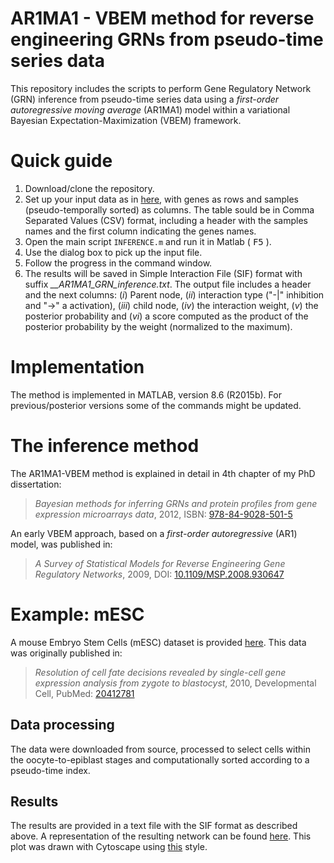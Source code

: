 AR1MA1 - VBEM method for reverse engineering GRNs from pseudo-time series data
====

This repository includes the scripts to perform Gene Regulatory Network (GRN) inference from pseudo-time series data using a *first-order autoregressive moving average* (AR1MA1) model within a variational Bayesian Expectation-Maximization (VBEM) framework.


# Quick guide

1. Download/clone the repository.
1. Set up your input data as in [here](https://github.com/mscastillo/GRNVBEM/blob/master/mESC/embryo.csv), with genes as rows and samples (pseudo-temporally sorted) as columns. The table sould be in Comma Separated Values (CSV) format, including a header with the samples names and the first column indicating the genes names.
1. Open the main script `INFERENCE.m` and run it in Matlab ( <kbd>F5</kbd> ).
1. Use the dialog box to pick up the input file.
1. Follow the progress in the command window.
1. The results will be saved in Simple Interaction File (SIF) format with suffix *__AR1MA1_GRN_inference.txt*. The output file includes a header and the next columns: (*i*) Parent node, (*ii*) interaction type ("-|" inhibition and "->" a activation), (*iii*) child node, (*iv*) the interaction weight, (*v*) the posterior probability and (*vi*) a score computed as the product of the posterior probability by the weight (normalized to the maximum). 


# Implementation

The method is implemented in MATLAB, version 8.6 (R2015b). For previous/posterior versions some of the commands might be updated.


# The inference method

The AR1MA1-VBEM method is explained in detail in 4th chapter of my PhD dissertation:

> *Bayesian methods for inferring GRNs and protein profiles from gene expression microarrays data*, 2012, ISBN: [978-84-9028-501-5](http://cul.worldcat.org/oclc/870124049)

An early VBEM approach, based on a *first-order autoregressive* (AR1) model, was published in:

> *A Survey of Statistical Models for Reverse Engineering Gene Regulatory Networks*, 2009, DOI: [10.1109/MSP.2008.930647](http://dx.doi.org/10.1109%2FMSP.2008.930647)


# Example: mESC

A mouse Embryo Stem Cells (mESC) dataset is provided [here](https://github.com/mscastillo/GRNVBEM/blob/master/mESC/embryo.csv). This data was originally published in:

> *Resolution of cell fate decisions revealed by single-cell gene expression analysis from zygote to blastocyst*, 2010, Developmental Cell, PubMed: [20412781](http://www.ncbi.nlm.nih.gov/pubmed/20412781)

## Data processing

The data were downloaded from source, processed to select cells within the oocyte-to-epiblast stages and computationally sorted according to a pseudo-time index.

## Results

The results are provided in a text file with the SIF format as described above. A representation of the resulting network can be found [here](https://github.com/mscastillo/GRNVBEM/blob/master/mESC/GRN.pdf). This plot was drawn with Cytoscape using [this](https://github.com/mscastillo/GRNVBEM/blob/master/mESC/GRN_style.xml) style.
